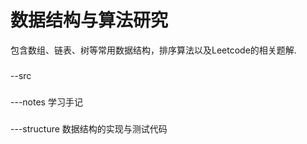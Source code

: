 # 数据结构与算法研究

包含数组、链表、树等常用数据结构，排序算法以及Leetcode的相关题解.

###
--src
###
---notes 学习手记
###
---structure 数据结构的实现与测试代码

